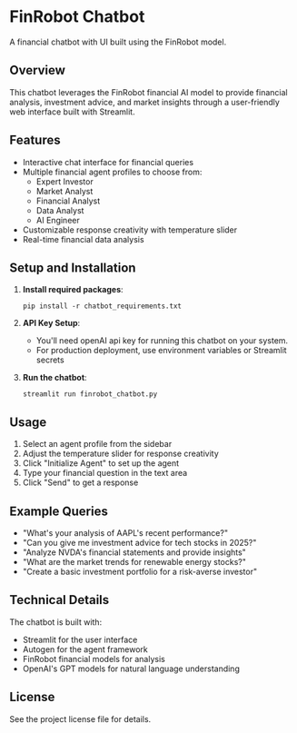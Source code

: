 # FinRobot Chatbot

A financial chatbot with UI built using the FinRobot model.

## Overview

This chatbot leverages the FinRobot financial AI model to provide financial analysis, investment advice, and market insights through a user-friendly web interface built with Streamlit.

## Features

- Interactive chat interface for financial queries
- Multiple financial agent profiles to choose from:
  - Expert Investor
  - Market Analyst
  - Financial Analyst
  - Data Analyst
  - AI Engineer
- Customizable response creativity with temperature slider
- Real-time financial data analysis

## Setup and Installation

1. **Install required packages**:
   ```
   pip install -r chatbot_requirements.txt
   ```

2. **API Key Setup**:
   - You'll need openAI api key for running this chatbot on your system.
   - For production deployment, use environment variables or Streamlit secrets

3. **Run the chatbot**:
   ```
   streamlit run finrobot_chatbot.py
   ```

## Usage

1. Select an agent profile from the sidebar
2. Adjust the temperature slider for response creativity
3. Click "Initialize Agent" to set up the agent
4. Type your financial question in the text area
5. Click "Send" to get a response

## Example Queries

- "What's your analysis of AAPL's recent performance?"
- "Can you give me investment advice for tech stocks in 2025?"
- "Analyze NVDA's financial statements and provide insights"
- "What are the market trends for renewable energy stocks?"
- "Create a basic investment portfolio for a risk-averse investor"

## Technical Details

The chatbot is built with:
- Streamlit for the user interface
- Autogen for the agent framework
- FinRobot financial models for analysis
- OpenAI's GPT models for natural language understanding

## License

See the project license file for details.
